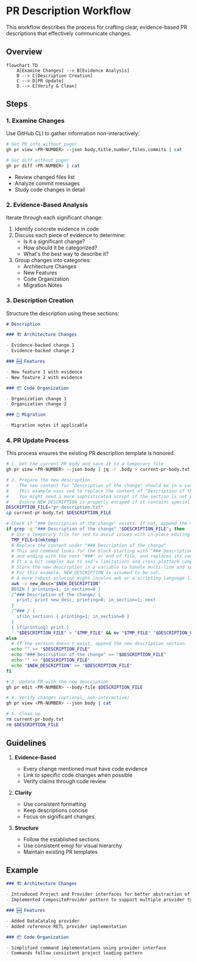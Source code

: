 # PR Description Workflow

This workflow describes the process for crafting clear, evidence-based PR descriptions that effectively communicate changes.

## Overview

```mermaid
flowchart TD
    A[Examine Changes] --> B[Evidence Analysis]
    B --> C[Description Creation]
    C --> D[PR Update]
    D --> E[Verify & Clean]
```

## Steps

### 1. Examine Changes

Use GitHub CLI to gather information non-interactively:

```bash
# Get PR info without pager
gh pr view <PR-NUMBER> --json body,title,number,files,commits | cat

# Get diff without pager
gh pr diff <PR-NUMBER> | cat
```

- Review changed files list
- Analyze commit messages
- Study code changes in detail

### 2. Evidence-Based Analysis

Iterate through each significant change:

1. Identify concrete evidence in code
2. Discuss each piece of evidence to determine:
   - Is it a significant change?
   - How should it be categorized?
   - What's the best way to describe it?
3. Group changes into categories:
   - Architecture Changes
   - New Features
   - Code Organization
   - Migration Notes

### 3. Description Creation

Structure the description using these sections:

```markdown
# Description

### 🏗 Architecture Changes

- Evidence-backed change 1
- Evidence-backed change 2

### 🆕 Features

- New feature 1 with evidence
- New feature 2 with evidence

### 📦 Code Organization

- Organization change 1
- Organization change 2

### 🔄 Migration

- Migration notes if applicable
```

### 4. PR Update Process

This process ensures the existing PR description template is honored.

```bash
# 1. Get the current PR body and save it to a temporary file
gh pr view <PR-NUMBER> --json body | jq -r .body > current-pr-body.txt

# 2. Prepare the new description.
#    The new content for "Description of the change" should be in a variable, e.g., NEW_DESCRIPTION.
#    This example uses sed to replace the content of "Description of the change".
#    You might need a more sophisticated script if the section is not present or for complex templates.
#    Ensure NEW_DESCRIPTION is properly escaped if it contains special characters for sed.
DESCRIPTION_FILE="pr-description.txt"
cp current-pr-body.txt $DESCRIPTION_FILE

# Check if "### Description of the change" exists. If not, append the new description.
if grep -q "### Description of the change" "$DESCRIPTION_FILE"; then
  # Use a temporary file for sed to avoid issues with in-place editing on different OS
  TMP_FILE=$(mktemp)
  # Replace the content under "### Description of the change"
  # This sed command looks for the block starting with "### Description of the change"
  # and ending with the next "###" or end of file, and replaces its content.
  # It's a bit complex due to sed's limitations and cross-platform compatibility.
  # Store the new description in a variable to handle multi-line and special characters.
  # For this example, NEW_DESCRIPTION is assumed to be set.
  # A more robust solution might involve awk or a scripting language like Python/Perl.
  awk -v new_desc="$NEW_DESCRIPTION" '
  BEGIN { printing=1; in_section=0 }
  /^### Description of the change/ {
    print; print new_desc; printing=0; in_section=1; next
  }
  /^### / {
    if(in_section) { printing=1; in_section=0 }
  }
  { if(printing) print }
  ' "$DESCRIPTION_FILE" > "$TMP_FILE" && mv "$TMP_FILE" "$DESCRIPTION_FILE"
else
  # If the section doesn't exist, append the new description section.
  echo "" >> "$DESCRIPTION_FILE"
  echo "### Description of the change" >> "$DESCRIPTION_FILE"
  echo "" >> "$DESCRIPTION_FILE"
  echo "$NEW_DESCRIPTION" >> "$DESCRIPTION_FILE"
fi

# 3. Update PR with the new description
gh pr edit <PR-NUMBER> --body-file $DESCRIPTION_FILE

# 4. Verify changes (optional, non-interactive)
gh pr view <PR-NUMBER> --json body | cat

# 5. Clean up
rm current-pr-body.txt
rm $DESCRIPTION_FILE
```

## Guidelines

1. **Evidence-Based**

   - Every change mentioned must have code evidence
   - Link to specific code changes when possible
   - Verify claims through code review

2. **Clarity**

   - Use consistent formatting
   - Keep descriptions concise
   - Focus on significant changes

3. **Structure**
   - Follow the established sections
   - Use consistent emoji for visual hierarchy
   - Maintain existing PR templates

## Example

```markdown
### 🏗 Architecture Changes

- Introduced Project and Provider interfaces for better abstraction of resource handling
- Implemented CompositeProvider pattern to support multiple provider types

### 🆕 Features

- Added DataCatalog provider
- Added reference RETL provider implementation

### 📦 Code Organization

- Simplified command implementations using provider interface
- Commands follow consistent project loading pattern
```
